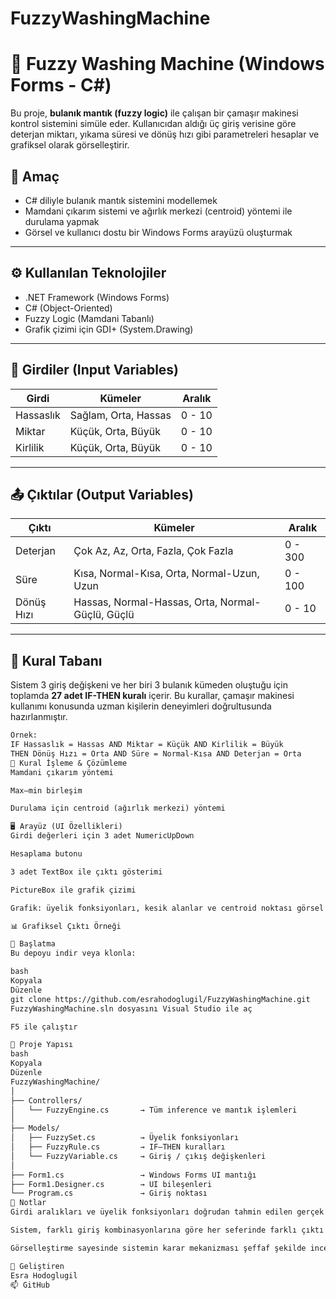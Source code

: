 # FuzzyWashingMachine
# 🧺 Fuzzy Washing Machine (Windows Forms - C#)

Bu proje, **bulanık mantık (fuzzy logic)** ile çalışan bir çamaşır makinesi kontrol sistemini simüle eder. Kullanıcıdan aldığı üç giriş verisine göre deterjan miktarı, yıkama süresi ve dönüş hızı gibi parametreleri hesaplar ve grafiksel olarak görselleştirir.

## 🎯 Amaç

- C# diliyle bulanık mantık sistemini modellemek  
- Mamdani çıkarım sistemi ve ağırlık merkezi (centroid) yöntemi ile durulama yapmak  
- Görsel ve kullanıcı dostu bir Windows Forms arayüzü oluşturmak

---

## ⚙️ Kullanılan Teknolojiler

- .NET Framework (Windows Forms)
- C# (Object-Oriented)
- Fuzzy Logic (Mamdani Tabanlı)
- Grafik çizimi için GDI+ (System.Drawing)

---

## 🔢 Girdiler (Input Variables)

| Girdi       | Kümeler                   | Aralık  |
|-------------|---------------------------|---------|
| Hassaslık   | Sağlam, Orta, Hassas      | 0 - 10  |
| Miktar      | Küçük, Orta, Büyük        | 0 - 10  |
| Kirlilik    | Küçük, Orta, Büyük        | 0 - 10  |

---

## 📤 Çıktılar (Output Variables)

| Çıktı         | Kümeler                                        | Aralık   |
|---------------|------------------------------------------------|----------|
| Deterjan      | Çok Az, Az, Orta, Fazla, Çok Fazla             | 0 - 300  |
| Süre          | Kısa, Normal-Kısa, Orta, Normal-Uzun, Uzun     | 0 - 100  |
| Dönüş Hızı    | Hassas, Normal-Hassas, Orta, Normal-Güçlü, Güçlü | 0 - 10   |

---

## 📐 Kural Tabanı

Sistem 3 giriş değişkeni ve her biri 3 bulanık kümeden oluştuğu için toplamda **27 adet IF-THEN kuralı** içerir. Bu kurallar, çamaşır makinesi kullanımı konusunda uzman kişilerin deneyimleri doğrultusunda hazırlanmıştır.

```txt
Örnek:
IF Hassaslık = Hassas AND Miktar = Küçük AND Kirlilik = Büyük
THEN Dönüş Hızı = Orta AND Süre = Normal-Kısa AND Deterjan = Orta
🧠 Kural İşleme & Çözümleme
Mamdani çıkarım yöntemi

Max–min birleşim

Durulama için centroid (ağırlık merkezi) yöntemi

🖥️ Arayüz (UI Özellikleri)
Girdi değerleri için 3 adet NumericUpDown

Hesaplama butonu

3 adet TextBox ile çıktı gösterimi

PictureBox ile grafik çizimi

Grafik: üyelik fonksiyonları, kesik alanlar ve centroid noktası görsel olarak işaretlenir

📊 Grafiksel Çıktı Örneği

🚀 Başlatma
Bu depoyu indir veya klonla:

bash
Kopyala
Düzenle
git clone https://github.com/esrahodoglugil/FuzzyWashingMachine.git
FuzzyWashingMachine.sln dosyasını Visual Studio ile aç

F5 ile çalıştır

📁 Proje Yapısı
bash
Kopyala
Düzenle
FuzzyWashingMachine/
│
├── Controllers/
│   └── FuzzyEngine.cs       → Tüm inference ve mantık işlemleri
│
├── Models/
│   ├── FuzzySet.cs          → Üyelik fonksiyonları
│   ├── FuzzyRule.cs         → IF–THEN kuralları
│   └── FuzzyVariable.cs     → Giriş / çıkış değişkenleri
│
├── Form1.cs                 → Windows Forms UI mantığı
├── Form1.Designer.cs        → UI bileşenleri
└── Program.cs               → Giriş noktası
📌 Notlar
Girdi aralıkları ve üyelik fonksiyonları doğrudan tahmin edilen gerçek makine özelliklerine dayanmaktadır.

Sistem, farklı giriş kombinasyonlarına göre her seferinde farklı çıktı üretir.

Görselleştirme sayesinde sistemin karar mekanizması şeffaf şekilde incelenebilir.

🧠 Geliştiren
Esra Hodoglugil
📫 GitHub
